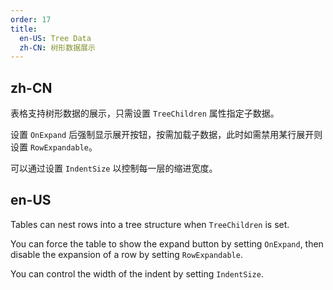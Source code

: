 ```yaml
---
order: 17
title:
  en-US: Tree Data
  zh-CN: 树形数据展示
---
```


## zh-CN

表格支持树形数据的展示，只需设置 `TreeChildren` 属性指定子数据。

设置 `OnExpand` 后强制显示展开按钮，按需加载子数据，此时如需禁用某行展开则设置 `RowExpandable`。

可以通过设置 `IndentSize` 以控制每一层的缩进宽度。

## en-US

Tables can nest rows into a tree structure when `TreeChildren` is set. 

You can force the table to show the expand button by setting `OnExpand`, then disable the expansion of a row by setting `RowExpandable`.

You can control the width of the indent by setting `IndentSize`.